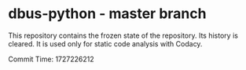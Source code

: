 # dbus-python - master branch

This repository contains the frozen state of the repository.
Its history is cleared. It is used only for static code
analysis with Codacy.

Commit Time: 1727226212
